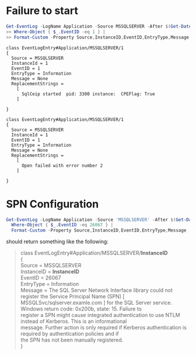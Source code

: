 # Failure to start

```powershell
Get-EventLog -LogName Application -Source MSSQLSERVER -After $(Get-Date '7/20/2019') -Before $(Get-Date '7/22/2019') |
>> Where-Object { $_.EventID -eq 1 } |
>> Format-Custom -Property Source,InstanceID,EventID,EntryType,Message,ReplacementStrings
```

```
class EventLogEntry#Application/MSSQLSERVER/1
{
  Source = MSSQLSERVER
  InstanceId = 1
  EventID = 1
  EntryType = Information
  Message = None
  ReplacementStrings =
    [
      SqlCeip started  pid: 3300 instance:  CPEFlag: True
    ]

}

class EventLogEntry#Application/MSSQLSERVER/1
{
  Source = MSSQLSERVER
  InstanceId = 1
  EventID = 1
  EntryType = Information
  Message = None
  ReplacementStrings =
    [
      Open failed with error number 2
    ]

}
```

# SPN Configuration

```powershell
Get-EventLog -LogName Application -Source 'MSSQLSERVER' -After $(Get-Date '7/20/2019') -Before $(Get-Date '07/22/2019') |
  Where-Object { $_.EventID -eq 26067 } |
  Format-Custom -Property Source,InstanceID,EventID,EntryType,Message
```

should return something like the following:

> class EventLogEntry#Application/MSSQLSERVER/**InstanceID**<br/>
> {<br/>
>   Source = MSSQLSERVER<br/>
>   InstanceID = **InstanceID**<br/>
>   EventID = 26067<br/>
>   EntryType = Information<br/>
>   Message = The SQL Server Network Interface library could not register the Service Principal Name (SPN) [<br/>
>   MSSQLSvc/sqlserver.examle.com ] for the SQL Server service. Windows return code: 0x200b, state: 15. Failure to<br/>
>   register a SPN might cause integrated authentication to use NTLM instead of Kerberos. This is an informational<br/>
>   message. Further action is only required if Kerberos authentication is required by authentication policies and if<br/>
>   the SPN has not been manually registered.<br/>
> }<br/>
